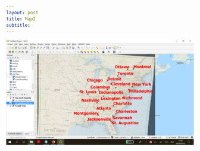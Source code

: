 ```yaml
---
layout: post
title: Map2
subtitle: 
---
```


![map](https://github.com/TatjanaSmiljanic/tatjanasmiljanic.github.io/blob/master/img/finished2.png)
